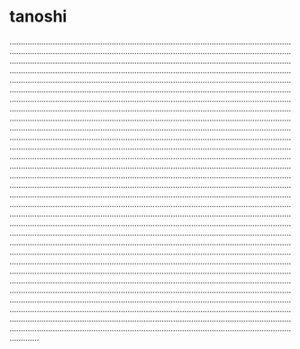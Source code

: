 # tanoshi

.................................................................................................................................................................................................................................................................................................................................................................................................................................................................................................................................................................................................................................................................................................................................................................................................................................................................................................................................................................................................................................................................................................................................................................................................................................................................................................................................................................................................................................................................................................................................................................................................................................................................................................................................................................................................................................................................................................................................................................................................................................................................................................................................................................................................................................................................................................................................................................................................................................................................................................................................................................................................................................................................................................................................................................................................................................................................................................................................................................................................................................................................................................................................................................................................................................................................................................................................................................................................................................................................................................................................................................................................................................................................................................................................................................................................................................................................................................................................................................................................................